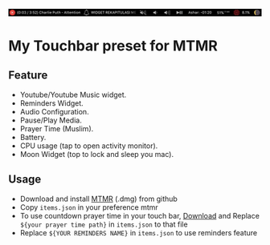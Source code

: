 ![touchbar-preview](./preview.png)

# My Touchbar preset for MTMR
## Feature
- Youtube/Youtube Music widget.
- Reminders Widget.
- Audio Configuration.
- Pause/Play Media.
- Prayer Time (Muslim).
- Battery.
- CPU usage (tap to open activity monitor).
- Moon Widget (top to lock and sleep you mac).
## Usage
- Download and install [MTMR](https://github.com/Toxblh/MTMR/releases) (.dmg) from github
- Copy `items.json` in your preference mtmr
- To use countdown prayer time in your touch bar, [Download](https://github.com/fadliAyi/countdown-prayer-time) and Replace `${your prayer time path}` in `items.json` to that file
- Replace `${YOUR REMINDERS NAME}` in `items.json` to use reminders feature




